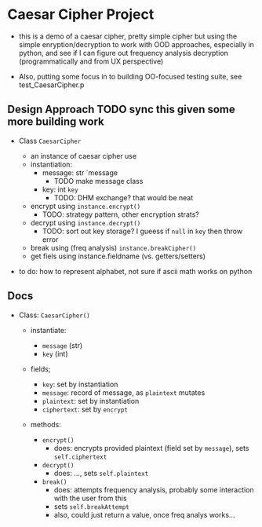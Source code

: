 # Caesar Cipher Project

- this is a demo of a caesar cipher, pretty simple cipher but using the simple enryption/decryption to work with OOD approaches, especially in python, and see if I can figure out frequency analysis decryption (programmatically and from UX perspective) 

- Also, putting some focus in to building OO-focused testing suite, see test_CaesarCipher.p

## Design Approach TODO sync this given some more building work
- Class `CaesarCipher`
    - an instance of caesar cipher use
    - instantiation:
        - message: str `message
            - TODO make message class
        - key: int `key` 
            - TODO: DHM exchange? that would be neat
    - encrypt using `instance.encrypt()`
        - TODO: strategy pattern, other encryption strats?
    - decrypt using `instance.decrypt()`
        - TODO: sort out key storage? I gueess if `null` in `key` then 
        throw error 
    - break using (freq analysis) `instance.breakCipher()`
    - get fiels using instance.fieldname (vs. getters/setters)

- to do: how to represent alphabet, not sure if ascii math works on python

## Docs
- Class: `CaesarCipher()`
    - instantiate: 
        - `message` (str)
        - `key` (int)
    - fields;
        - `key`: set by instantiation
        - `message`: record of message, as `plaintext` mutates 
        - `plaintext`: set by instantiation
        - `ciphertext`: set by `encrypt`

    - methods:
        - `encrypt()`
            - does: encrypts provided plaintext (field set by `message`), sets `self.ciphertext`
        - `decrypt()`
            - does: ..., sets `self.plaintext`
        - `break()`
            - does: attempts frequency analysis, probably some interaction with the user from this
            - sets `self.breakAttempt`
            - also, could just return a value, once freq analys works...
        














